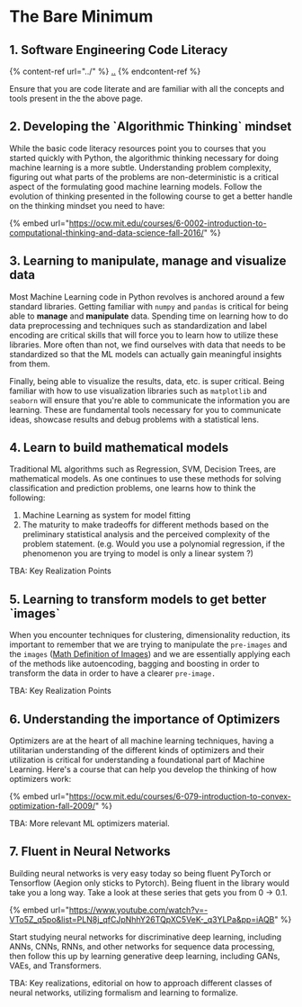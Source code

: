 # The Bare Minimum

## 1. Software Engineering Code Literacy

{% content-ref url="../" %}
[..](../)
{% endcontent-ref %}

Ensure that you are code literate and are familiar with all the concepts and tools present in the the above page.

## 2. Developing the \`Algorithmic Thinking\` mindset

While the basic code literacy resources point you to courses that you started quickly with Python, the algorithmic thinking necessary for doing machine learning is a more subtle. Understanding problem complexity, figuring out what parts of the problems are non-deterministic is a critical aspect of the formulating good machine learning models. Follow the evolution of thinking presented in the following course to get a better handle on the thinking mindset you need to have:

{% embed url="https://ocw.mit.edu/courses/6-0002-introduction-to-computational-thinking-and-data-science-fall-2016/" %}

## 3. Learning to manipulate, manage and visualize data

Most Machine Learning code in Python revolves is anchored around a few standard libraries. Getting familiar with `numpy` and `pandas` is critical for being able to **manage** and **manipulate** data. Spending time on learning how to do data preprocessing and techniques such as standardization and label encoding are critical skills that will force you to learn how to utilize these libraries. More often than not, we find ourselves with data that needs to be standardized so that the ML models can actually gain meaningful insights from them.

Finally, being able to visualize the results, data, etc. is super critical. Being familiar with how to use visualization libraries such as `matplotlib` and `seaborn` will ensure that you're able to communicate the information you are learning. These are fundamental tools necessary for you to communicate ideas, showcase results and debug problems with a statistical lens.

## 4. Learn to build mathematical models

Traditional ML algorithms such as Regression, SVM, Decision Trees, are mathematical models. As one continues to use these methods for solving classification and prediction problems, one learns how to think the following:

1. Machine Learning as system for model fitting
2. The maturity to make tradeoffs for different methods based on the preliminary statistical analysis and the perceived complexity of the problem statement. (e.g. Would you use a polynomial regression, if the phenomenon you are trying to model is only a linear system ?)

TBA: Key Realization Points

## 5. Learning to transform models to get better \`images\`

When you encounter techniques for clustering, dimensionality reduction, its important to remember that we are trying to manipulate the `pre-images` and the `images` ([Math Definition of Images](https://en.wikipedia.org/wiki/Image\_\(mathematics\))) and we are essentially applying each of the methods like autoencoding, bagging and boosting in order to transform the data in order to have a clearer `pre-image.`

TBA: Key Realization Points

## 6. Understanding the importance of Optimizers

Optimizers are at the heart of all machine learning techniques, having a utilitarian understanding of the different kinds of optimizers and their utilization is critical for understanding a foundational part of Machine Learning. Here's a course that can help you develop the thinking of how optimizers work:

{% embed url="https://ocw.mit.edu/courses/6-079-introduction-to-convex-optimization-fall-2009/" %}

TBA: More relevant ML optimizers material.&#x20;

## 7. Fluent in Neural Networks

Building neural networks is very easy today so being fluent PyTorch or Tensorflow (Aegion only sticks to Pytorch). Being fluent in the library would take you a long way. Take a look at these series that gets you from 0 -> 0.1.

{% embed url="https://www.youtube.com/watch?v=-VTo5Z_q5po&list=PLN8j_qfCJpNhhY26TQpXC5VeK-_q3YLPa&pp=iAQB" %}

Start studying neural networks for discriminative deep learning, including ANNs, CNNs, RNNs, and other networks for sequence data processing, then follow this up by learning generative deep learning, including GANs, VAEs, and Transformers.

TBA: Key realizations, editorial on how to approach different classes of neural networks, utilizing formalism and learning to formalize.





&#x20;
